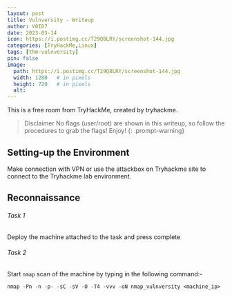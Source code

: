 ```yaml
---
layout: post
title: Vulnversity - Writeup
author: V0ID7
date: 2023-03-14
icon: https://i.postimg.cc/T29Q8LRY/screenshot-144.jpg
categories: [TryHackMe,Linux]
tags: [thm-vulnversity]
pin: false
image:
  path: https://i.postimg.cc/T29Q8LRY/screenshot-144.jpg
  width: 1280   # in pixels
  height: 720   # in pixels
  alt: 
---
```



This is a free room from TryHackMe, created by tryhackme.
> Disclaimer 
No flags (user/root) are shown in this writeup, so follow the procedures to grab the flags! Enjoy! 
{: .prompt-warning}


## Setting-up the Environment
Make connection with VPN or use the attackbox on Tryhackme site to connect to the Tryhackme lab environment.

## Reconnaissance

###### Task 1

Deploy the machine attached to the task and press complete

###### Task 2

Start `nmap` scan of the machine by typing in the following command:-

```shell
nmap -Pn -n -p- -sC -sV -O -T4 -vvv -oN nmap_vulnversity <machine_ip>
```

